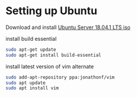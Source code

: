 # Setting up Ubuntu

Download and install [Ubuntu Server 18.04.1 LTS iso]( http://mirror.sov.uk.goscomb.net/ubuntu-releases/18.04.1/ubuntu-18.04.1-live-server-amd64.iso)


install build essential
```bash
sudo apt-get update
sudo apt-get install build-essential
```

install latest version of vim alternate
```bash
sudo add-apt-repository ppa:jonathonf/vim
sudo apt update
sudo apt install vim
```


